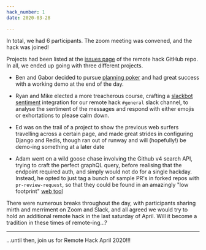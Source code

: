 ```yaml
---
hack_number: 1
date: 2020-03-28

---
```


In total, we had 6 participants. The zoom meeting was convened, and the hack was joined!

Projects had been listed at the [issues page](https://github.com/remotehack/remotehack.github.io/issues) of the remote hack
GitHub repo. In all, we ended up going with three different projects.

- Ben and Gabor decided to pursue [planning poker](https://github.com/remotehack/poker) and had great success with a working demo at the end of the day.

- Ryan and Mike elected a more treacherous course, crafting a [slackbot sentiment](https://github.com/remotehack/remote-sentiment) integration for our remote hack `#general` slack channel, to analyse the sentiment of the messages and respond with either emojis or exhortations to please calm down.

- Ed was on the trail of a project to show the previous web surfers travelling across a certain page, and made great strides in configuring Django and Redis, though ran out of runway and will (hopefully!) be demo-ing something at a later date

- Adam went on a wild goose chase involving the Github v4 search API, trying to craft the perfect graphQL query, before realising that the endpoint required auth, and simply would not do for a single hackday. Instead, he opted to just tag a bunch of sample PR's in forked repos with `pr-review-request`, so that they could be found in an amazingly "low footprint" [web tool](https://pr-finder.netlify.com)

There were numerous breaks throughout the day, with participants sharing mirth and merriment on Zoom and Slack, and all agreed we would try to hold an additional remote hack in the last saturday of April. Will it become a tradition in these times of remote-ing...?

---

...until then, join us for Remote Hack April 2020!!!
